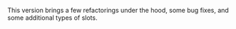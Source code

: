 This version brings a few refactorings under the hood, some bug fixes, and some additional types of slots.